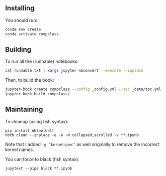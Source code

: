 ## Installing


You should run:

```bash
conda env create
conda activate compclass
```

## Building

To run all the (runnable) notebooks:

```bash
cat runnable.txt | xargs jupyter nbconvert --execute --inplace
```

Then, to build the book:

```bash
jupyter-book create compclass --config _config.yml --toc _data/toc.yml --content-folder classes --extra-files images
jupyter-book build compclass/
```

## Maintaining 

To cleanup (using fish syntax):

```fish
pip install nbtoolbelt
nbtb clean --inplace -e -o -m collapsed,scrolled -v **.ipynb
```

Note that I added `-g "kernelspec"` as well originally to remove the incorrect kernel names.

You can force to black (fish syntax):

```fish
jupytext --pipe black **.ipynb
```

